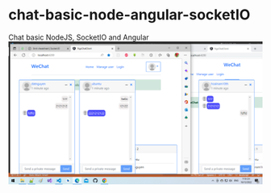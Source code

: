 # chat-basic-node-angular-socketIO
Chat basic NodeJS, SocketIO and Angular 
![alt text for screen readers](/chatnodeangular.png "Text to show on mouseover")
